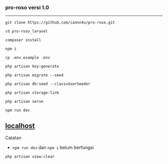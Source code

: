 ### pro-roso versi 1.0
___
```
git clone https://github.com/iannn4u/pro-roso.git
```
```
cd pro-roso_laravel
```
```
composer install
```
```
npm i
```
```
cp .env.example .env
```
```
php artisan key:generate
```
```
php artisan migrate --seed
```
```
php artisan db:seed --class=UserSeeder
```
```
php artisan storage:link
```
```
php artisan serve
```
```
npm run dev
```
[localhost](http://127.0.0.1:8000)
---

Catatan
- ```npm run dev``` dan ```npm i``` belum berfungsi

```
php artisan view:clear
```